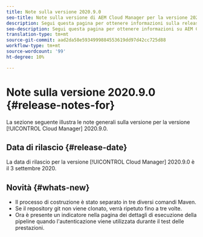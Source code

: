 ```yaml
---
title: Note sulla versione 2020.9.0
seo-title: Note sulla versione di AEM Cloud Manager per la versione 2020.9.0
description: Segui questa pagina per ottenere informazioni sulla release 2020.9.0 di Cloud Manager
seo-description: Segui questa pagina per ottenere informazioni su AEM Cloud Manager Release 2020.9.0
translation-type: tm+mt
source-git-commit: aad2da58e5934999884553619dd97d42cc725d88
workflow-type: tm+mt
source-wordcount: '99'
ht-degree: 10%

---
```


# Note sulla versione 2020.9.0 {#release-notes-for}

La sezione seguente illustra le note generali sulla versione per la versione [!UICONTROL Cloud Manager] 2020.9.0.

## Data di rilascio {#release-date}

La data di rilascio per la versione [!UICONTROL Cloud Manager] 2020.9.0 è il 3 settembre 2020.

## Novità {#whats-new}

* Il processo di costruzione è stato separato in tre diversi comandi Maven.
* Se il repository git non viene clonato, verrà ripetuto fino a tre volte.
* Ora è presente un indicatore nella pagina dei dettagli di esecuzione della pipeline quando l&#39;autenticazione viene utilizzata durante il test delle prestazioni.